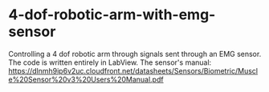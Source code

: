 # 4-dof-robotic-arm-with-emg-sensor
Controlling a 4 dof robotic arm through signals sent through an EMG sensor. The code is written entirely in LabView.
The sensor's manual:
https://dlnmh9ip6v2uc.cloudfront.net/datasheets/Sensors/Biometric/Muscle%20Sensor%20v3%20Users%20Manual.pdf
